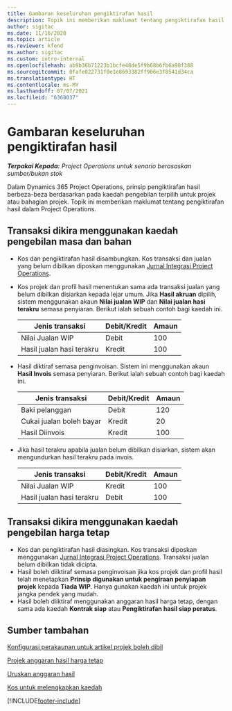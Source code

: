 ```yaml
---
title: Gambaran keseluruhan pengiktirafan hasil
description: Topik ini memberikan maklumat tentang pengiktirafan hasil dalam Project Operations.
author: sigitac
ms.date: 11/16/2020
ms.topic: article
ms.reviewer: kfend
ms.author: sigitac
ms.custom: intro-internal
ms.openlocfilehash: ab9b36b71223b1bcfe48de5f9b68b6fb6a98f388
ms.sourcegitcommit: 0fafe022731f0e1e8693382ff906e3f8541d34ca
ms.translationtype: HT
ms.contentlocale: ms-MY
ms.lasthandoff: 07/07/2021
ms.locfileid: "6368037"
---
```

# <a name="revenue-recognition-overview"></a>Gambaran keseluruhan pengiktirafan hasil

_**Terpakai Kepada:** Project Operations untuk senario berasaskan sumber/bukan stok_

Dalam Dynamics 365 Project Operations, prinsip pengiktirafan hasil berbeza-beza berdasarkan pada kaedah pengebilan terpilih untuk projek atau bahagian projek. Topik ini memberikan maklumat tentang pengiktirafan hasil dalam Project Operations.

## <a name="transactions-accounted-using-time-and-material-billing-method"></a>Transaksi dikira menggunakan kaedah pengebilan masa dan bahan

- Kos dan pengiktirafan hasil disambungkan. Kos transaksi dan jualan yang belum dibilkan diposkan menggunakan [Jurnal Integrasi Project Operations](../project-accounting/project-operations-integration-journal.md).
- Kos projek dan profil hasil menentukan sama ada transaksi jualan yang belum dibilkan disiarkan kepada lejar umum. Jika **Hasil akruan** dipilih, sistem menggunakan akaun **Nilai jualan WIP** dan **Nilai jualan hasi terakru** semasa penyiaran. Berikut ialah sebuah contoh bagi kaedah ini.  

  | Jenis transaksi | Debit/Kredit | Amaun |
  | --- | --- | --- |
  | Nilai Jualan WIP | Debit | 100 |
  | Hasil jualan hasi terakru | Kredit | 100 |

- Hasil diktiraf semasa penginvoisan. Sistem ini menggunakan akaun **Hasil Invois** semasa penyiaran. Berikut ialah sebuah contoh bagi kaedah ini.  

  | Jenis transaksi | Debit/Kredit | Amaun |
  | --- | --- | --- |
  | Baki pelanggan | Debit | 120 |
  | Cukai jualan boleh bayar | Kredit | 20 |
  | Hasil Diinvois | Kredit | 100 |

- Jika hasil terakru apabila jualan belum dibilkan disiarkan, sistem akan mengundurkan hasil terakru pada invois.

  | Jenis transaksi | Debit/Kredit | Amaun |
  | --- | --- | --- |
  | Nilai Jualan WIP | Kredit | 100 |
  | Hasil jualan hasi terakru | Debit | 100 |

## <a name="transactions-accounted-using-the-fixed-price-billing-method"></a>Transaksi dikira menggunakan kaedah pengebilan harga tetap

- Kos dan pengiktirafan hasil diasingkan. Kos transaksi diposkan menggunakan [Jurnal Integrasi Project Operations](../project-accounting/project-operations-integration-journal.md). Transaksi jualan belum dibilkan tidak dicipta.
- Hasil boleh diiktiraf semasa penginvoisan jika kos projek dan profil hasil telah menetapkan **Prinsip digunakan untuk pengiraan penyiapan projek** kepada **Tiada WIP**. Hanya gunakan kaedah ini untuk projek jangka pendek yang mudah.
- Hasil boleh diiktiraf menggunakan anggaran hasil harga tetap, dengan sama ada kaedah **Kontrak siap** atau **Pengiktirafan hasil siap peratus**.

## <a name="additional-resources"></a>Sumber tambahan
[Konfigurasi perakaunan untuk artikel projek boleh dibil](../project-accounting/configure-accounting-billable-projects.md)

[Projek anggaran hasil harga tetap](rev-rec-percentage-completion-method.md)

[Uruskan anggaran hasil](rev-rec-completed-contract-method.md)

[Kos untuk melengkapkan kaedah](cost-complete-methods.md)


[!INCLUDE[footer-include](../includes/footer-banner.md)]